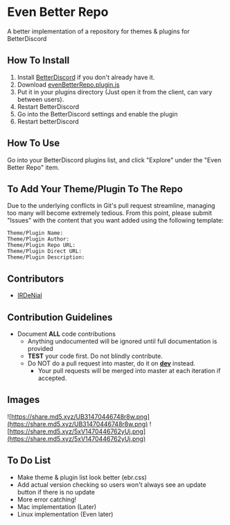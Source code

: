 # Even Better Repo
A better implementation of a repository for themes &amp; plugins for BetterDiscord

## How To Install
1. Install [BetterDiscord](https://betterdiscord.net/home/) if you don't already have it.
2. Download [evenBetterRepo.plugin.js](https://raw.githubusercontent.com/IRDeNial/BD-Even-Better-Repo/master/evenBetterRepo.plugin.js)
3. Put it in your plugins directory (Just open it from the client, can vary between users).
4. Restart BetterDiscord
5. Go into the BetterDiscord settings and enable the plugin
6. Restart betterDiscord

## How To Use
Go into your BetterDiscord plugins list, and click "Explore" under the "Even Better Repo" item.

## To Add Your Theme/Plugin To The Repo
Due to the underlying conflicts in Git's pull request streamline, managing too many will become extremely tedious.
From this point, please submit "Issues" with the content that you want added using the following template:
```
Theme/Plugin Name:
Theme/Plugin Author:
Theme/Plugin Repo URL:
Theme/Plugin Direct URL:
Theme/Plugin Description: 
```

## Contributors
* [IRDeNial](https://github.com/IRDeNial/)

## Contribution Guidelines
* Document **ALL** code contributions
  * Anything undocumented will be ignored until full documentation is provided
  * **TEST** your code first.  Do not blindly contribute.
  * Do NOT do a pull request into master, do it on **[dev](https://github.com/IRDeNial/BD-Even-Better-Repo/tree/dev)** instead.
    * Your pull requests will be merged into master at each iteration if accepted.

## Images
![https://share.md5.xyz/UB31470446748r8w.png](https://share.md5.xyz/UB31470446748r8w.png)
![https://share.md5.xyz/5xV1470446762yUj.png](https://share.md5.xyz/5xV1470446762yUj.png)

## To Do List
* Make theme & plugin list look better (ebr.css)
* Add actual version checking so users won't always see an update button if there is no update
* More error catching!
* Mac implementation (Later)
* Linux implementation (Even later)
